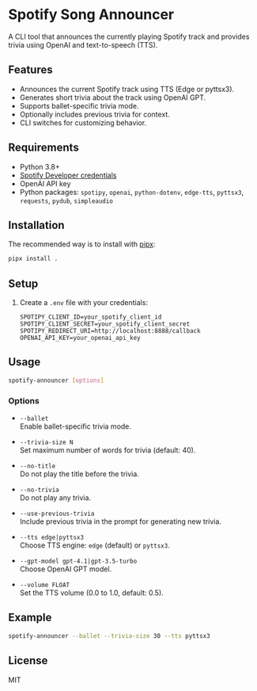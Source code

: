 # Spotify Song Announcer 

A CLI tool that announces the currently playing Spotify track and provides trivia using OpenAI and text-to-speech (TTS).

## Features

- Announces the current Spotify track using TTS (Edge or pyttsx3).
- Generates short trivia about the track using OpenAI GPT.
- Supports ballet-specific trivia mode.
- Optionally includes previous trivia for context.
- CLI switches for customizing behavior.

## Requirements

- Python 3.8+
- [Spotify Developer credentials](https://developer.spotify.com/)
- OpenAI API key
- Python packages: `spotipy`, `openai`, `python-dotenv`, `edge-tts`, `pyttsx3`, `requests`, `pydub`, `simpleaudio`

## Installation

The recommended way is to install with [pipx](https://pypa.github.io/pipx/):

```bash
pipx install .
```

## Setup

1. Create a `.env` file with your credentials:
    ```
    SPOTIPY_CLIENT_ID=your_spotify_client_id
    SPOTIPY_CLIENT_SECRET=your_spotify_client_secret
    SPOTIPY_REDIRECT_URI=http://localhost:8888/callback
    OPENAI_API_KEY=your_openai_api_key
    ```

## Usage

```bash
spotify-announcer [options]
```

### Options

- `--ballet`  
  Enable ballet-specific trivia mode.

- `--trivia-size N`  
  Set maximum number of words for trivia (default: 40).

- `--no-title`  
  Do not play the title before the trivia.

- `--no-trivia`  
  Do not play any trivia.

- `--use-previous-trivia`  
  Include previous trivia in the prompt for generating new trivia.

- `--tts edge|pyttsx3`  
  Choose TTS engine: `edge` (default) or `pyttsx3`.

- `--gpt-model gpt-4.1|gpt-3.5-turbo`  
  Choose OpenAI GPT model.

- `--volume FLOAT`  
  Set the TTS volume (0.0 to 1.0, default: 0.5).

## Example

```bash
spotify-announcer --ballet --trivia-size 30 --tts pyttsx3
```

## License

MIT